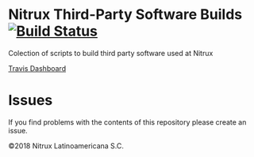 # Nitrux Third-Party Software Builds [![Build Status](https://travis-ci.org/nomad-desktop/nxos-third-party-build.svg?branch=master)](https://travis-ci.org/nomad-desktop/nxos-third-party-build)
Colection of scripts to build third party software used at Nitrux

[Travis Dashboard](https://travis-ci.org/nomad-desktop/nxos-third-party-build/branches)  

# Issues
If you find problems with the contents of this repository please create an issue.

©2018 Nitrux Latinoamericana S.C.
